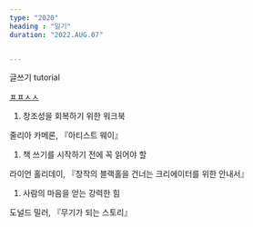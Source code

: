 ```yaml
---
type: "2020"
heading : "일기"
duration: "2022.AUG.07"


---
```

 
 글쓰기 tutorial
 
 [ㅍㅍㅅㅅ](https://ppss.kr/archives/243848)
 
1. 창조성을 회복하기 위한 워크북
>
줄리아 카메론, 『아티스트 웨이』

1. 책 쓰기를 시작하기 전에 꼭 읽어야 할
>
라이언 홀리데이, 『창작의 블랙홀을 건너는 크리에이터를 위한 안내서』

1. 사람의 마음을 얻는 강력한 힘
>
도널드 밀러, 『무기가 되는 스토리』